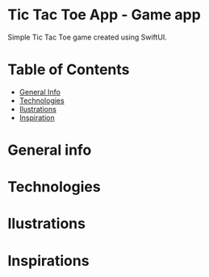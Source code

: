 
# Tic Tac Toe App - Game app

Simple Tic Tac Toe game created using SwiftUI.

# Table of Contents

- <a href="https://github.com/sergiosepulveda09/Tic-Tac-Toe/tree/main#general-info" >General Info</a>
- <a href="https://github.com/sergiosepulveda09/Tic-Tac-Toe/tree/main#technologies">Technologies</a>
- <a href="https://github.com/sergiosepulveda09/Tic-Tac-Toe/tree/main#ilustrations">Ilustrations</a>
- <a href="https://github.com/sergiosepulveda09/Tic-Tac-Toe/tree/main#inspirations">Inspiration</a>

# General info

# Technologies

# Ilustrations

# Inspirations
